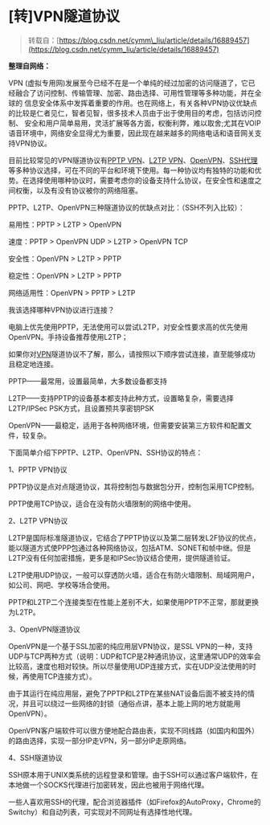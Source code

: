 # [转]VPN隧道协议

> 转载自：[https://blog.csdn.net/cymm\_liu/article/details/16889457](https://blog.csdn.net/cymm_liu/article/details/16889457)



**整理自网络：**

VPN \(虚拟专用网\)发展至今已经不在是一个单纯的经过加密的访问隧道了，它已经融合了访问控制、传输管理、加密、路由选择、可用性管理等多种功能，并在全球的 信息安全体系中发挥着重要的作用。也在网络上，有关各种VPN协议优缺点的比较是仁者见仁，智者见智，很多技术人员由于出于使用目的考虑，包括访问控制、 安全和用户简单易用，灵活扩展等各方面，权衡利弊，难以取舍;尤其在VOIP语音环境中，网络安全显得尤为重要，因此现在越来越多的网络电话和语音网关支 持VPN协议。

目前比较常见的VPN隧道协议有[PPTP VPN](http://web.xieshenglin.com/tag/pptp-vpn/)、[L2TP  VPN](http://web.xieshenglin.com/tag/l2tp-vpn/)、[OpenVPN](http://web.xieshenglin.com/tag/openvpn/)、[SSH代理](http://web.xieshenglin.com/tag/ssh/)等多种协议选择，可在不同的平台和环境下使用。每一种协议均有独特的功能和优势。在选择使用哪种协议时，需要考虑你的设备支持什么协议，在安全性和速度之间权衡，以及有没有协议被你的网络阻塞。

PPTP、L2TP、OpenVPN三种隧道协议的优缺点对比：（SSH不列入比较）：

易用性：PPTP &gt; L2TP &gt; OpenVPN

速度：PPTP &gt; OpenVPN UDP &gt; L2TP &gt; OpenVPN TCP

安全性：OpenVPN &gt; L2TP &gt; PPTP

稳定性：OpenVPN &gt; L2TP &gt; PPTP

网络适用性：OpenVPN &gt; PPTP &gt; L2TP

我该选择哪种VPN协议进行连接？

电脑上优先使用PPTP，无法使用可以尝试L2TP，对安全性要求高的优先使用OpenVPN。手持设备推荐使用L2TP；

如果你对[VPN](http://web.xieshenglin.com/)隧道协议不了解，那么，请按照以下顺序尝试连接，直至能够成功且稳定地连接。

PPTP——最常用，设置最简单，大多数设备都支持

L2TP——支持PPTP的设备基本都支持此种方式，设置略复杂，需要选择L2TP/IPSec PSK方式，且设置预共享密钥PSK

OpenVPN——最稳定，适用于各种网络环境，但需要安装第三方软件和配置文件，较复杂。

下面简单介绍下PPTP、L2TP、OpenVPN、SSH协议的特点：

1、PPTP VPN协议

PPTP协议是点对点隧道协议，其将控制包与数据包分开，控制包采用TCP控制。

PPTP使用TCP协议，适合在没有防火墙限制的网络中使用。

2、L2TP VPN协议

L2TP是国际标准隧道协议，它结合了PPTP协议以及第二层转发L2F协议的优点，能以隧道方式使PPP包通过各种网络协议，包括ATM、SONET和帧中继。但是L2TP没有任何加密措施，更多是和IPSec协议结合使用，提供隧道验证。

L2TP使用UDP协议，一般可以穿透防火墙，适合在有防火墙限制、局域网用户，如公司、网吧、学校等场合使用。

PPTP和L2TP二个连接类型在性能上差别不大，如果使用PPTP不正常，那就更换为L2TP。

3、OpenVPN隧道协议

OpenVPN是一个基于SSL加密的纯应用层VPN协议，是SSL VPN的一种，支持UDP与TCP两种方式（说明：UDP和TCP是2种通讯协议，这里通常UDP的效率会比较高，速度也相对较快。所以尽量使用UDP连接方式，实在UDP没法使用的时候，再使用TCP连接方式）。

由于其运行在纯应用层，避免了PPTP和L2TP在某些NAT设备后面不被支持的情况，并且可以绕过一些网络的封锁（通俗点讲，基本上能上网的地方就能用OpenVPN）。

OpenVPN客户端软件可以很方便地配合路由表，实现不同线路（如国内和国外）的路由选择，实现一部分IP走VPN，另一部分IP走原网络。

4、SSH隧道协议

SSH原本用于UNIX类系统的远程登录和管理。由于SSH可以通过客户端软件，在本地做一个SOCKS代理进行加密转发，因此也被用于网络代理。

一些人喜欢用SSH的代理，配合浏览器插件（如Firefox的AutoProxy，Chrome的Switchy）和自动列表，可实现对不同网址有选择性地代理。

